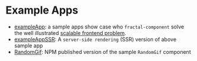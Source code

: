 # Example Apps
- [exampleApp](exampleApp): a sample apps show case who `fractal-component` solve the well illustrated [scalable frontend problem](https://github.com/slorber/scalable-frontend-with-elm-or-redux). 
- [exampleAppSSR](exampleAppSSR): A `server-side rendering` (SSR) version of above sample app
- [RandomGif](RandomGif): NPM published version of the sample `RandomGif` component